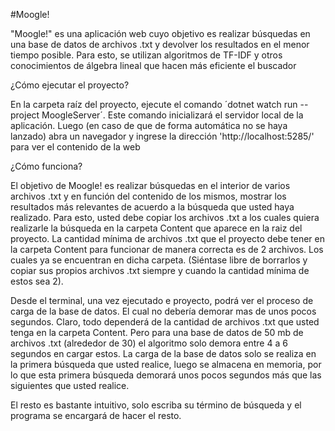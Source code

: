 #Moogle!

"Moogle!" es una aplicación web cuyo objetivo es realizar búsquedas en una base de 
datos de archivos .txt y devolver los resultados en el menor tiempo posible. Para esto, se 
utilizan algoritmos de TF-IDF y otros conocimientos de álgebra lineal que hacen más 
eficiente el buscador

¿Cómo ejecutar el proyecto?

En la carpeta raíz del proyecto, ejecute el comando ´dotnet watch run --project MoogleServer´. Este comando inicializará el servidor local de la aplicación. Luego (en caso de que de forma automática no se haya lanzado) abra un navegador y ingrese la dirección 'http://localhost:5285/' para ver el contenido de la web

¿Cómo funciona?

El objetivo de Moogle! es realizar búsquedas en el interior de varios archivos .txt y en función del contenido de los mismos, mostrar los resultados más relevantes de acuerdo a la búsqueda que usted haya realizado. Para esto, usted debe copiar los archivos .txt a los cuales quiera realizarle la búsqueda en la carpeta Content que aparece en la raiz del proyecto. La cantidad mínima de archivos .txt que el proyecto debe tener en la carpeta Content para funcionar de manera correcta es de 2 archivos. Los cuales ya se encuentran en dicha carpeta. (Siéntase libre de borrarlos y copiar sus propios archivos .txt siempre y cuando la cantidad mínima de estos sea 2).

Desde el terminal, una vez ejecutado e proyecto, podrá ver el proceso de carga de la base de datos. El cual no debería demorar mas de unos pocos segundos. Claro, todo dependerá de la cantidad de archivos .txt que usted tenga en la carpeta Content. Pero para una base de datos de 50 mb de archivos .txt (alrededor de 30) el algoritmo solo demora entre 4 a 6 segundos en cargar estos. La carga de la base de datos solo se realiza en la primera búsqueda que usted realice, luego se almacena en memoria, por lo que esta primera búsqueda demorará unos pocos segundos más que las siguientes que usted realice. 

El resto es bastante intuitivo, solo escriba su término de búsqueda y el programa se encargará de hacer el resto.

